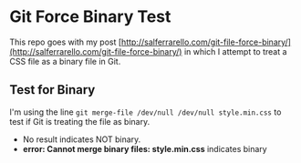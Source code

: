 Git Force Binary Test
=====================

This repo goes with my post
[http://salferrarello.com/git-file-force-binary/](http://salferrarello.com/git-file-force-binary/)
in which I attempt to treat a CSS file as a binary
file in Git.

Test for Binary
---------------
I'm using the line
`git merge-file /dev/null /dev/null style.min.css`
to test if Git is treating the file as binary.
- No result indicates NOT binary.
- **error: Cannot merge binary files: style.min.css** indicates binary
